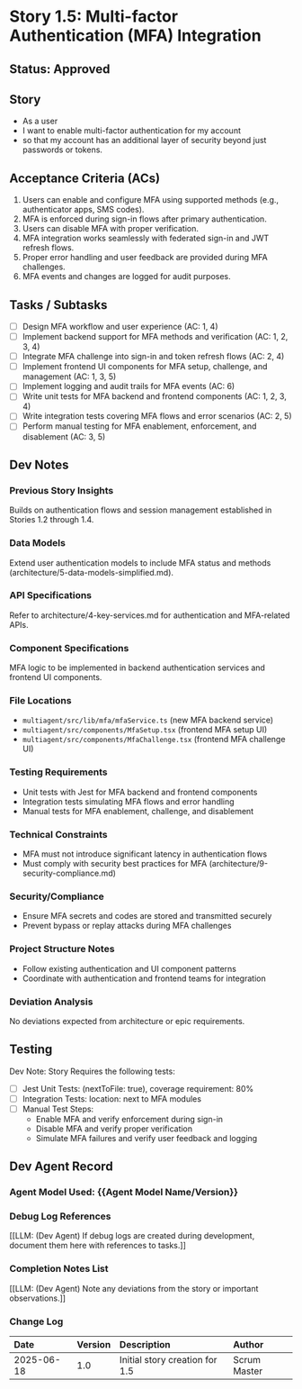# Story 1.5: Multi-factor Authentication (MFA) Integration

## Status: Approved

## Story

- As a user  
- I want to enable multi-factor authentication for my account  
- so that my account has an additional layer of security beyond just passwords or tokens.

## Acceptance Criteria (ACs)

1. Users can enable and configure MFA using supported methods (e.g., authenticator apps, SMS codes).  
2. MFA is enforced during sign-in flows after primary authentication.  
3. Users can disable MFA with proper verification.  
4. MFA integration works seamlessly with federated sign-in and JWT refresh flows.  
5. Proper error handling and user feedback are provided during MFA challenges.  
6. MFA events and changes are logged for audit purposes.  

## Tasks / Subtasks

- [ ] Design MFA workflow and user experience (AC: 1, 4)  
- [ ] Implement backend support for MFA methods and verification (AC: 1, 2, 3, 4)  
- [ ] Integrate MFA challenge into sign-in and token refresh flows (AC: 2, 4)  
- [ ] Implement frontend UI components for MFA setup, challenge, and management (AC: 1, 3, 5)  
- [ ] Implement logging and audit trails for MFA events (AC: 6)  
- [ ] Write unit tests for MFA backend and frontend components (AC: 1, 2, 3, 4)  
- [ ] Write integration tests covering MFA flows and error scenarios (AC: 2, 5)  
- [ ] Perform manual testing for MFA enablement, enforcement, and disablement (AC: 3, 5)  

## Dev Notes

### Previous Story Insights  
Builds on authentication flows and session management established in Stories 1.2 through 1.4.

### Data Models  
Extend user authentication models to include MFA status and methods (architecture/5-data-models-simplified.md).

### API Specifications  
Refer to architecture/4-key-services.md for authentication and MFA-related APIs.

### Component Specifications  
MFA logic to be implemented in backend authentication services and frontend UI components.

### File Locations  
- `multiagent/src/lib/mfa/mfaService.ts` (new MFA backend service)  
- `multiagent/src/components/MfaSetup.tsx` (frontend MFA setup UI)  
- `multiagent/src/components/MfaChallenge.tsx` (frontend MFA challenge UI)  

### Testing Requirements  
- Unit tests with Jest for MFA backend and frontend components  
- Integration tests simulating MFA flows and error handling  
- Manual tests for MFA enablement, challenge, and disablement  

### Technical Constraints  
- MFA must not introduce significant latency in authentication flows  
- Must comply with security best practices for MFA (architecture/9-security-compliance.md)  

### Security/Compliance  
- Ensure MFA secrets and codes are stored and transmitted securely  
- Prevent bypass or replay attacks during MFA challenges  

### Project Structure Notes  
- Follow existing authentication and UI component patterns  
- Coordinate with authentication and frontend teams for integration  

### Deviation Analysis  
No deviations expected from architecture or epic requirements.  

## Testing

Dev Note: Story Requires the following tests:

- [ ] Jest Unit Tests: (nextToFile: true), coverage requirement: 80%  
- [ ] Integration Tests: location: next to MFA modules  
- [ ] Manual Test Steps:  
  - Enable MFA and verify enforcement during sign-in  
  - Disable MFA and verify proper verification  
  - Simulate MFA failures and verify user feedback and logging  

## Dev Agent Record

### Agent Model Used: {{Agent Model Name/Version}}

### Debug Log References

[[LLM: (Dev Agent) If debug logs are created during development, document them here with references to tasks.]]

### Completion Notes List

[[LLM: (Dev Agent) Note any deviations from the story or important observations.]]

### Change Log

| Date       | Version | Description                          | Author       |
| :--------- | :------ | :--------------------------------- | :----------- |
| 2025-06-18 | 1.0     | Initial story creation for 1.5      | Scrum Master |